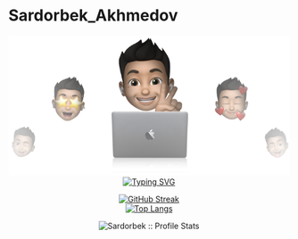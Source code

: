 # Sardorbek_Akhmedov

<p align="center">
<img src="https://raw.githubusercontent.com/leverow/leverow/main/cover_leverow.png" alt="Sardorbek"/>
<a href="https://github.com/pattisoj"><img alt="Typing SVG" src="https://readme-typing-svg.herokuapp.com?font=IBM+Plex+Sans&size=25&duration=4500&color=BCB1F7&center=true&width=500&lines=Hi,+I'm+Sardorbek+Akhmedov+👋;.Net+Enthusiast;Nice+to+meet+you!" /> </a> </p>

<div align="center">

[![GitHub Streak](https://streak-stats.demolab.com/?user=Sardorbecakhmedov&theme=dark)](https://github.com/Sardorbecakhmedov/)<br/>
[![Top Langs](https://github-readme-stats.vercel.app/api/top-langs/?username=Sardorbecakhmedov&text_color=ffffff&text_bold=true&title_color=e3289c&bg_color=2b213a&card_width=495px&hide=html,css)](https://github.com/Sardorbecakhmedov/)</div>


<p align="center"><img src="https://github-readme-stats.vercel.app/api?username=Sardorbecakhmedov&show_icons=true&theme=synthwave" alt="Sardorbek :: Profile Stats" /></p>
